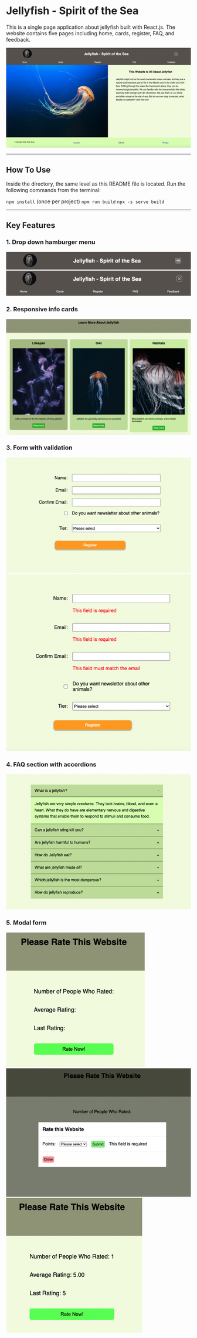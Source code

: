 # Jellyfish - Spirit of the Sea

This is a single page application about jellyfish built with React.js. The website contains five pages including home, cards, register, FAQ, and feedback.

![](markdown-img/2023-01-02-22-22-50.png)

---

## How To Use

Inside the directory, the same level as this README file is located. Run the following commands from the terminal:

`npm install` (once per project)
`npm run build`
`npx -s serve build`

---

## Key Features

### 1. Drop down hamburger menu

![](markdown-img/2023-01-02-22-04-58.png)
![](markdown-img/2023-01-02-22-04-42.png)

### 2. Responsive info cards

![](markdown-img/2023-01-02-22-06-00.png)

### 3. Form with validation

![](markdown-img/2023-01-02-22-07-42.png)
![](markdown-img/2023-01-02-22-08-03.png)

### 4. FAQ section with accordions

![](markdown-img/2023-01-02-22-09-22.png)

### 5. Modal form

![](markdown-img/2023-01-02-22-10-52.png)
![](markdown-img/2023-01-02-22-11-01.png)
![](markdown-img/2023-01-02-22-11-14.png)
